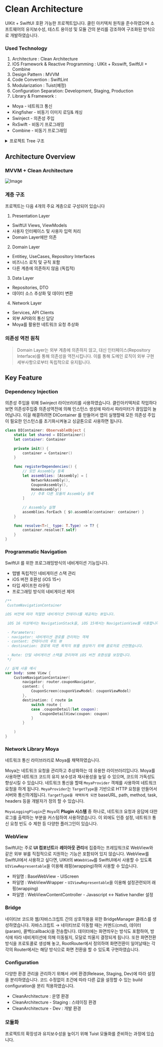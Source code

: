# Clean Architecture
UIKit + SwiftUI 호환 가능한 프로젝트입니다. 
클린 아키텍처 원칙을 준수하였으며 소프트웨어의 유지보수성, 테스트 용이성 및 모듈 간의 분리를 강조하여 구조화된 방식으로 개발하였습니다.

### Used Technology 
1. Architecture : Clean Architecture
2. IOS Framework & Reactive Programming : UIKit + Rxswift, SwiftUI + Combine
3. Design Pattern : MVVM
4. Code Convention : SwiftLint
5. Modularization : Tuist(예정)
6. Configuration Separation: Development, Staging, Production
7. Library & Framework : 
- Moya - 네트워크 통신
- Kingfisher - 비동기 이미지 로딩& 캐싱
- Swinject - 의존성 주입
- RxSwift - 비동기 프로그래밍
- Combine - 비동기 프로그래밍


<details>
  <summary>프로젝트 Tree 구조</summary>
  
  ```
  ./CleanArchitecture
  ├── Application
  │   ├── AppDelegate.swift
  │   ├── SceneDelegate.swift
  │   └── ViewControllerFactory.swift
  ├── Core
  │   ├── Dependency
  │   │   └── DIContainer.swift
  │   ├── Navigation
  │   │   ├── AppRouter.swift
  │   │   ├── CouponRoute.swift
  │   │   ├── CultureCenterRoute.swift
  │   │   ├── CustomNavigationContainer.swift
  │   │   ├── HomeRoute.swift
  │   │   └── NavigationProtocol.swift
  │   └── Util
  │       └── StringExtension.swift
  ├── Data
  │   ├── Model
  │   │   ├── Coupon
  │   │   ├── CultureCenter
  │   │   ├── Home
  │   │   └── bridge
  │   ├── Network
  │   │   ├── API
  │   │   ├── Common
  │   │   ├── Config
  │   │   ├── Foundation
  │   │   └── Service
  │   ├── Repository
  │   │   ├── Coupon
  │   │   ├── CultureCenter
  │   │   ├── DefaultCultureSearchResultRepository.swift
  │   │   └── HomeRepository.swift
  │   └── Transform
  │       └── HomeTransform.swift
  ├── Domain
  │   ├── Entity
  │   │   ├── Coupon
  │   │   ├── CultureLecture.swift
  │   │   ├── FoodBanner.swift
  │   │   └── HomeEntity.swift
  │   ├── Interface
  │   │   ├── CultureSearchResultRepository.swift
  │   │   └── HomeRepositoryInterface.swift
  │   └── UseCase
  │       ├── CouponUsecase.swift
  │       ├── CultureSearchListUseCase.swift
  │       └── HomeUseCase.swift
  ├── Global
  │   ├── Resources
  │   │   └── Assets.xcassets
  │   └── SupportingFiles
  │       ├── Base.lproj
  │       └── Info.plist
  └── Presentation
      ├── Common
      │   ├── Button
      │   ├── CustomNavigationBar.swift
      │   ├── NavigationTitle.swift
      │   └── ToastView.swift
      ├── Coupon
      │   ├── Screen
      │   ├── ViewModel
      │   └── Views
      ├── CultureCenter
      │   ├── View
      │   ├── ViewController
      │   ├── ViewModel
      │   └── CultureCenterWrapper.swift
      ├── Home
      │   ├── HomeScreen.swift
      │   └── HomeViewModel.swift
      ├── MainTab
      │   ├── MainTabType.swift
      │   └── MainTabViewController.swift
      ├── WebView
      │   └── BaseWebView.swift
      └── base
          ├── Intro.storyboard
          └── IntroViewController.swift
  ```
</details>


## Architecture Overview
### MVVM + Clean Architecture
![Image](https://github.com/user-attachments/assets/35739f26-2641-456d-8546-4a743c67806f)
### 계층 구조
프로젝트는 다음 4개의 주요 계층으로 구성되어 있습니다
1. Presentation Layer
- SwiftUI Views, ViewModels
- 사용자 인터페이스 및 사용자 입력 처리
- Domain Layer에만 의존
2. Domain Layer
- Entitiey, UseCases, Repository Interfaces
- 비즈니스 로직 및 규칙 포함
- 다른 계층에 의존하지 않음 (독립적)
3. Data Layer
- Repositories, DTO
- 데이터 소스 추상화 및 데이터 변환
4. Network Layer
- Services, API Clients
- 외부 API와의 통신 담당
- Moya를 활용한 네트워크 요청 추상화

### 의존성 역전 원칙
> Domain Layer는 외부 계층에 의존하지 않고, 대신 인터페이스(Repository Interface)를 통해 의존성을 역전시킵니다. 이를 통해 도메인 로직이 외부 구현 세부사항으로부터 독립적으로 유지됩니다.


## Key Feature
### Dependency Injection
의존성 주입을 위해 Swinject 라이브러리를 사용하였습니다.
클린아키텍처로 작업하다보면 의존성주입중 의존성역전에 의해 인스턴스 생성에 따라서 파라미터가 끊임없이 늘어납니다. 이걸 해결하려면 DIContainer 를 만들어서 앱이 실행할때 모든 의존성 주입이 필요한 인스턴스를 초기화시켜놓고 싱글톤으로 사용하면 됩니다.

```Swift
class DIContainer: ObservableObject {
    static let shared = DIContainer()
    let container: Container
    
    private init() {
        container = Container()
    }
    
    func registerDependencies() {
        // 모든 Assembly 등록
        let assemblies: [Assembly] = [
            NetworkAssembly(),
            CouponAssembly(),
            HomeAssembly()
            // 추후 다른 모듈의 Assembly 등록
        ]
        
        // Assembly 실행
        assemblies.forEach { $0.assemble(container: container) }
    }
    
    func resolve<T>(_ type: T.Type) -> T? {
        container.resolve(T.self)
    }
}
```

### Programmatic Navigation
SwiftUI 를 위한 프로그래밍방식의 네비게이션 기능입니다.
- 탭별 독립적인 네비게이션 스택 관리
- iOS 버전 호환성 (iOS 15+)
- 타입 세이프한 라우팅
- 프로그래밍 방식의 네비게이션 제어
  
```Swift
/**
 CustomNavigationContainer

iOS 버전에 따라 적절한 네비게이션 컨테이너를 제공하는 뷰입니다.
 
 iOS 16 이상에서는 NavigationStack을, iOS 15에서는 NavigationView를 사용합니다.
 
 - Parameters:
 - navigator: 네비게이션 경로를 관리하는 객체
 - content: 컨테이너의 루트 뷰
 - destination: 경로에 따른 목적지 뷰를 생성하기 위해 클로저로 선언했습니다.
 
 - Note: 단일 네비게이션 스택을 관리하며 iOS 버전 호환성을 보장합니다.
 */

// 실제 사용 예시
var body: some View {
    CustomNavigationContainer(
        navigator: router.couponNavigator,
        content: {
            CouponScreen(couponViewModel: couponViewModel)
        },
        destination: { route in
            switch route {
            case .couponDetail(let coupon):
                CouponDetailView(coupon: coupon)
            }
        }
        
    )
}
```

### Network Library Moya
네트워크 통신 라이브러리로 Moya를 채택하였습니다.

Moya는 네트워크 요청을 관리하고 추상화하는 데 유용한 라이브러리입니다. Moya를 사용하면 네트워크 코드의 유지 보수성과 재사용성을 높일 수 있으며, 코드의 가독성도 향상시킬 수 있습니다.
네트워크 통신을 할때 `MoyaProvider` 객체를 사용하여 네트워크 요청을 하게 됩니다.
`MoyaProvider`는 `TargetType`을 기반으로 HTTP 요청을 만들어서 서버와 통신하게됩니다.
`TargetType을 채택하게 되면` baseURL, path, method, task, headers 등을 개발자가 정의 할 수 있습니다.

`MoyaLoggingPlugin`은 `Moya`의 **Plugin 시스템** 중 하나로, 네트워크 요청과 응답에 대한 로그를 출력하는 부분을 커스텀하여 사용하였습니다.
이 외에도 인증 설정, 네트워크 통신 요청 빈도 수 제한 등 다양한 플러그인이 있습니다.


### WebView
SwiftUI는 주로 **UI 컴포넌트**와 **레이아웃 관리**에 집중하는 프레임워크로 WebView와 같은 외부 뷰를 직접적으로 지원하는 기능은 포함되어 있지 않습니다. WebView를 SwiftUI에서 사용하고 싶다면, UIKit의 `WKWebView`를 SwiftUI에서 사용할 수 있도록 `UIViewRepresentable`을 이용해 래핑(wrapping)하여 사용할 수 있습니다.

- 파일명 : BaseWebView - UIScreen
- 파일명 : WebViewWrapper - `UIViewRepresentable`을 이용해 설정관련되어 래핑(wrapping)
- 파일명 : WebViewContentController - Javascript ↔ Native handler 설정

### Bridge
네이티브 코드와 웹/자바스크립트 간의 상호작용을 위한 BridgeManager 클래스를 생성하였습니다.
자바스크립트 → 네이티브로 이동할 때는 커멘드(cmd), 데이터(param), 콜백(callback)을 전송합니다.
데이터에는 화면띄우는 방식도 포함하여, 방식에 따라 네비게이션에 의해 이동될지, 모달로 띄울지 결정되게 됩니다.
또한 화면전환 방식을 프로토콜로 생성해 놓고, RootRouter에서 정의하여 화면전환이 일어날때는 각각의 Router에서는 해당 방식으로 화면 전환을 할 수 있도록 구현하였습니다.

### Configuration
다양한 환경 관리을 관리하기 위해서 서버 환경(Release, Staging, Dev)에 따라 설정을 분리하였습니다.
코드 수정없이 조건에 따라 다른 값을 설정할 수 있는 build configuration을 분리 적용하였습니다.

- CleanArchitecture : 운영 환경
- CleanArchitecture - Staging : 스테이징 환경
- CleanArchitecture - Dev : 개발 환경
  
### 모듈화
프로젝트의 확장성과 유지보수성을 높이기 위해 Tuist 모듈화를 준비하는 과정에 있습니다.



